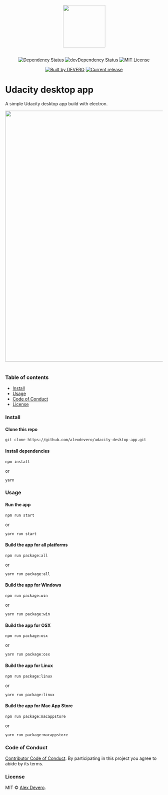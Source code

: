 <p align="center">
  <img src="https://cdn.rawgit.com/alexdevero/udacity-desktop-app/master/docs/udacity-logo.png" width="135" align="center">
  <br>
  <br>
</p>

<p align="center">
  <a href="https://david-dm.org/alexdevero/udacity-desktop-app"><img alt="Dependency Status" src="https://david-dm.org/alexdevero/udacity-desktop-app.svg?style=flat"></a>
  <a href="https://david-dm.org/alexdevero/udacity-desktop-app?type=dev"><img alt="devDependency Status" src="https://david-dm.org/alexdevero/udacity-desktop-app/dev-status.svg?style=flat"></a>
  <a href="http://opensource.org/licenses/MIT"><img alt="MIT License" src="https://img.shields.io/npm/l/express.svg"></a>
</p>

<p align="center">
  <a href="https://alexdevero.com"><img alt="Built by DEVERO" src="https://img.shields.io/badge/built%20by-DEVERO-brightgreen.svg?colorB=d30320"></a>
  <a href="https://github.com/alexdevero/udacity-desktop-app/releases"><img alt="Current release" src="https://img.shields.io/github/release/alexdevero/udacity-desktop-app.svg"></a>
</p>

# Udacity desktop app

A simple Udacity desktop app build with electron.

<p align="center">
  <img src="https://cdn.rawgit.com/alexdevero/udacity-desktop-app/master/docs/udacity-desktop-app-screen.png" width="800">
  <br>
  <br>
</p>

### Table of contents

* [Install](#install)
* [Usage](#usage)
* [Code of Conduct](#code-of-conduct)
* [License](#license)

### Install

#### Clone this repo

```
git clone https://github.com/alexdevero/udacity-desktop-app.git
```

#### Install dependencies

```
npm install
```
or
```
yarn
```

### Usage

#### Run the app

```
npm run start
```
or
```
yarn run start
```

#### Build the app for all platforms

```
npm run package:all
```
or
```
yarn run package:all
```

#### Build the app for Windows

```
npm run package:win
```
or
```
yarn run package:win
```

#### Build the app for OSX

```
npm run package:osx
```
or
```
yarn run package:osx
```

#### Build the app for Linux

```
npm run package:linux
```
or
```
yarn run package:linux
```

#### Build the app for Mac App Store

```
npm run package:macappstore
```
or
```
yarn run package:macappstore
```

### Code of Conduct

[Contributor Code of Conduct](code-of-conduct.md). By participating in this project you agree to abide by its terms.

### License

MIT © [Alex Devero](https://alexdevero.com).
